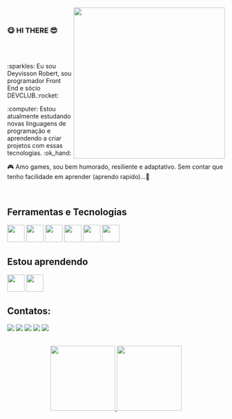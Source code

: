 <img align="right" width="350px" style="margin-top:-20px" src="https://i.postimg.cc/TY3DDMLW/octocat-Pro-github.png">

### :yum: HI THERE :sunglasses:
<br> <br>
<p align="left">:sparkles: Eu sou Deyvisson Robert, sou programador Front End e sócio DEVCLUB.:rocket: </p>
<p align="left"> :computer: Estou atualmente estudando novas linguagens de programação e aprendendo a criar projetos com essas tecnologias. :ok_hand:  </p>
<p align="left"> 🎮 Amo games, sou bem humorado, resiliente e adaptativo. Sem contar que tenho facilidade em aprender (aprendo rapido)...🤫</p>
<br> 

## Ferramentas e Tecnologias

<img src="https://cdn.jsdelivr.net/gh/devicons/devicon/icons/html5/html5-original.svg" width="40" height="40"/> <img src="https://cdn.jsdelivr.net/gh/devicons/devicon/icons/css3/css3-original.svg" width="40" height="40"/>
<img src="https://cdn.jsdelivr.net/gh/devicons/devicon/icons/javascript/javascript-original.svg" width="40" height="40"/>
<img src="https://cdn.jsdelivr.net/gh/devicons/devicon/icons/react/react-original.svg" width="40" height="40"/>
<img loading="lazy" src="https://cdn.jsdelivr.net/gh/devicons/devicon/icons/git/git-original.svg" width="40" height="40"/>
<img src="https://cdn.jsdelivr.net/gh/devicons/devicon/icons/github/github-original.svg" width="40" height="40"/>
<br>
## Estou aprendendo

<img src="https://cdn.jsdelivr.net/gh/devicons/devicon/icons/javascript/javascript-original.svg" width="40" height="40"/> <img src="https://cdn.jsdelivr.net/gh/devicons/devicon/icons/react/react-original.svg" width="40" height="40"/>
<br>
## Contatos:

<div>
<a href="https://www.youtube.com/channel/UC6R3trfYWax2npYAUmyWbZA" target="_blank"><img loading="lazy" src="https://img.shields.io/badge/YouTube-FF0000?style=for-the-badge&logo=youtube&logoColor=white" target="_blank"></a>
<a href="https://instagram.com/robert.cpz?igshid=OGQ5ZDc2ODk2ZA==" target="_blank"><img loading="lazy" src="https://img.shields.io/badge/-Instagram-%23E4405F?style=for-the-badge&logo=instagram&logoColor=white" target="_blank"></a>
<a href="https://www.twitch.tv/sad__depre" target="_blank"><img loading="lazy" src="https://img.shields.io/badge/Twitch-9146FF?style=for-the-badge&logo=twitch&logoColor=white" target="_blank"></a>
<a href = "mailto:robert.xdesigner@gmail.com"><img loading="lazy" src="https://img.shields.io/badge/Gmail-D14836?style=for-the-badge&logo=gmail&logoColor=white" target="_blank"></a>
<a href="https://www.linkedin.com/in/deyvisson-robert-santos-448056230/" target="_blank"><img loading="lazy" src="https://img.shields.io/badge/-LinkedIn-%230077B5?style=for-the-badge&logo=linkedin&logoColor=white" target="_blank"></a>   
</div>
<br>

<!-- <br>
<div>
<a href="https://github.com/DeyvissonRobert">
<img loading="lazy" height="180em" src="https://github-readme-stats.vercel.app/api/top-langs/?username=DeyvissonRobert&layout=compact&langs_count=7&theme=radical"/>
<img loading="lazy" height="180em" src="https://github-readme-stats.vercel.app/api?username=DeyvissonRobert&show_icons=true&theme=radical"/>
</div> -->

<!-- <a href="https://www.instagram.com/jeniblo_dev" target="_blank"><img align="left" alt="Instagram" width="22px" src="https://github.com/Aakarsh-B/trying-repos/blob/master/insta.svg" />
<a href="https://twitter.com/jeniblo_dev" target="_blank"><img align="left" alt="Twitter" width="22px" src="https://github.com/Aakarsh-B/trying-repos/blob/master/twitter.svg" />
<a href="https://www.linkedin.com/in/jeniffer-bittencourt" target="_blank"><img align="left" alt="LinkedIn" width="22px" src="https://github.com/Aakarsh-B/trying-repos/blob/master/linkedin.svg" />
<a href="https://dev.to/jeniblo_dev" target="_blank"><img alt="Blog" width="22px" src="https://github.com/Aakarsh-B/trying-repos/blob/master/dev-badge.svg" /></a> -->

<p align="center">
<a href="https://github.com/DeyvissonRobert">
  <img height="150em" src="https://github-readme-stats-eight-theta.vercel.app/api?username=DeyvissonRobert&show_icons=true&theme=algolia&include_all_commits=true&count_private=true"/>
  <img height="150em" src="https://github-readme-stats-eight-theta.vercel.app/api/top-langs/?username=DeyvissonRobert&layout=compact&langs_count=8&theme=algolia"/>
</a>
</p>
